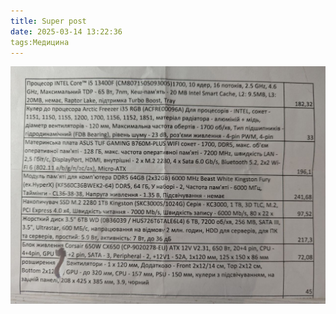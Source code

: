 ```yaml
---
title: Super post
date: 2025-03-14 13:22:36
tags:Медицина
---
```


![](Super-post/natacomp290125.jpg)
